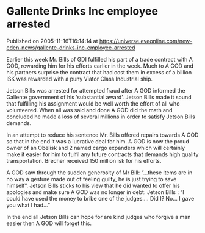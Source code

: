 # Gallente Drinks Inc employee arrested
Published on 2005-11-16T16:14:14 at https://universe.eveonline.com/new-eden-news/gallente-drinks-inc-employee-arrested

Earlier this week Mr. Bills of GDI fulfilled his part of a trade contract with A GOD, rewarding him for his efforts earlier in the week. Much to A GOD and his partners surprise the contract that had cost them in excess of a billion ISK was rewarded with a puny Viator Class Industrial ship. 

Jetson Bills was arrested for attempted fraud after A GOD informed the Gallente government of his ‘substantial award’. Jetson Bills made it sound that fulfilling his assignment would be well worth the effort of all who volunteered. When all was said and done A GOD did the math and concluded he made a loss of several millions in order to satisfy Jetson Bills demands. 

In an attempt to reduce his sentence Mr. Bills offered repairs towards A GOD so that in the end it was a lucrative deal for him. A GOD is now the proud owner of an Obelisk and 2 named cargo expanders which will certainly make it easier for him to fulfil any future contracts that demands high quality transportation. Brecher received 150 million isk for his efforts.

A GOD saw through the sudden generosity of Mr Bill: “...these items are in no way a gesture made out of feeling guilty, he is just trying to save himself”. Jetson Bills sticks to his view that he did wanted to offer his apologies and make sure A GOD was no longer in debt: Jetson Bills : “I could have used the money to bribe one of the judges.... Did I? No... I gave you what I had...” 

In the end all Jetson Bills can hope for are kind judges who forgive a man easier then A GOD will forget this.
